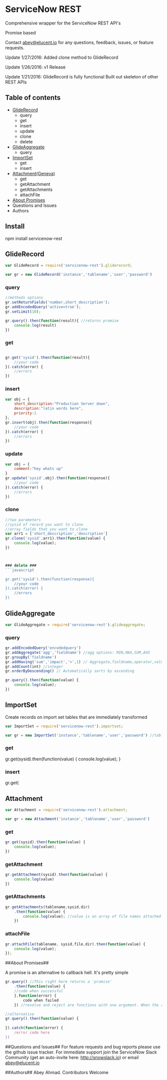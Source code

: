 ServiceNow REST
===============
Comprehensive wrapper for the ServiceNow REST API's

Promise based

Contact abey@elucent.io for any questions, feedback, issues, or feature requests.


Update 1/27/2016:
Added clone method to GlideRecord


Update 1/26/2016:
v1 Release


Update 1/21/2016:
GlideRecord is fully functional
Built out skeleton of other REST APIs



## Table of contents ##
- [GlideRecord](#gliderecord)
  - query
  - get
  - insert
  - update
  - clone
  - delete
- [GlideAggregate](#glideaggregate)
  - query
- [ImportSet](#importset)
  - get
  - insert
- [Attachment(Geneva)](#attachment)
  - get
  - getAttachment
  - getAttachments
  - attachFile
- [About Promises](#aboutpromises)
- Questions and Issues
- Authors



## Install ##

npm install servicenow-rest

## GlideRecord ##
```javascript
var GlideRecord = require('servicenow-rest').gliderecord;

var gr = new GlideRecord('instance','tablename','user','password')
```

### query ###
```javascript
//methods options
gr.setReturnFields('number,short_description');
gr.addEncodedQuery('active=true');
gr.setLimit(10);

gr.query().then(function(result){ //returns promise
	console.log(result)
})
```
### get ###
```javascript

gr.get('sysid').then(function(result){
	//your code
}).catch(error) {
	//errors
})
```
### insert ###
```javascript
var obj = {
	short_description:"Production Server down",
	description:"latin words here",
	priority:1
};
gr.insert(obj).then(function(response){
	//your code
}).catch(error) {
	//errors
})
```
### update ###
```javascript
var obj = {
	comment:"hey whats up"
}
gr.update('sysid',obj).then(function(response){
	//your code
}).catch(error) {
	//errors
})
```
### clone ###
```javascript
//two parameters
//sysid of record you want to clone
//array fields that you want to clone
var arr1 = ['short_description','description']
gr.clone('sysid',arr1).then(function(value) {
	console.log(value);
})



### delete ###
```javascript

gr.get('sysid').then(function(response){
	//your code
}).catch(error) {
	//errors
})
```

## GlideAggregate ##
```javascript
var GlideAggregate = require('servicenow-rest').glideaggregate;
```
### query ###
```javascript
gr.addEncodedQuery('encodedquery')
gr.addAggregate('agg','fieldname') //agg options: MIN,MAX,SUM,AVG
gr.groupBy('fieldname')
gr.addHaving('sum','impact','>',1) // Aggregate,fieldname,operator,value
gr.addCount(int) //integer
gr.orderByDescending() // Automatically sorts by ascending

gr.query().then(function(value) {
	console.log(value);
})
```
## ImportSet ##

Create records on import set tables that are immediately transformed

```javascript
var ImportSet = require('servicenow-rest').importset;

var gr = new ImportSet('instance','tablename','user','password') //tablename should be the import table here
```
### get ###

gr.get(sysid).then(function(value) {
    console.log(value);
}
### insert ###
gr.get(



## Attachment ##
```javascript
var Attachment = require('servicenow-rest').attachment;

var gr = new Attachment('instance','tablename','user','password')
```
### get ###
```javascript
gr.get(sysid).then(function(value) {
	console.log(value);
})
```
### getAttachment ###
```javascript
gr.getAttachment(sysid).then(function(value) {
	console.log(value)
})
```
### getAttachments ###
```javascript
gr.getAttachments(tablename,sysid,dir)
    .then(function(value) {
        console.log(value); //value is an array of file names attached
    })
```
### attachFile ###
```javascript
gr.attachFile(tablename, sysid,file,dir).then(function(value) {
    console.log(value);
});
```





##About Promises##

A promise is an alternative to callback hell. It's pretty simple

```javascript
gr.query() //This right here returns a 'promise'
	.then(function(value) {
	//code when successful
	},function(error) {
		code when failed
	}) //resolve and reject are functions with one argument. When the request succeeds, the resolve function is called. When it fails, the reject function is called

//alternative
gr.query().then(function(value) {
	
}).catch(function(error) {
	/error code here
})
```
##Questions and Issues##
For feature requests and bug reports please use the github issue tracker. For immediate support join the ServiceNow Slack Community (get an auto-invite here: http://snowslack.io) or email abey@elucent.io

##Authors##
Abey Ahmad.
Contributors Welcome



<!-- ## IdentifyReconcile ##
```javascript
var IdentifyReconcile = require('servicenow-rest').idreconcile;

var gr = new IdentifyReconcile('instance','tablename','user','password')
```
```
###insert###
```javascript

```

## RoleInheritance ##
```javascript
var RoleInheritance = require('servicenow-rest').userrole

var gr = new RoleInheritance('instance','tablename','user','password')
```

###get###
```javascript -->

